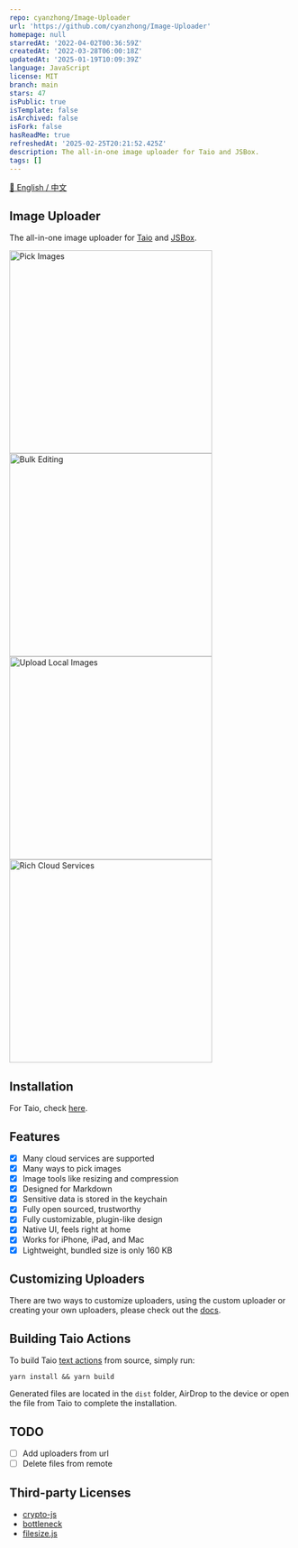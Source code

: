 ```yaml
---
repo: cyanzhong/Image-Uploader
url: 'https://github.com/cyanzhong/Image-Uploader'
homepage: null
starredAt: '2022-04-02T00:36:59Z'
createdAt: '2022-03-28T06:00:18Z'
updatedAt: '2025-01-19T10:09:39Z'
language: JavaScript
license: MIT
branch: main
stars: 47
isPublic: true
isTemplate: false
isArchived: false
isFork: false
hasReadMe: true
refreshedAt: '2025-02-25T20:21:52.425Z'
description: The all-in-one image uploader for Taio and JSBox.
tags: []
---
```


[💬 English / 中文](https://github.com/cyanzhong/Image-Uploader/blob/main/README_CN.md)

## Image Uploader

The all-in-one image uploader for [Taio](https://taio.app) and [JSBox](https://docs.xteko.com/#/en/).

<img src="https://github.com/cyanzhong/Image-Uploader/raw/main/screenshots/IMG_1.PNG" width="360" alt="Pick Images"/>

<img src="https://github.com/cyanzhong/Image-Uploader/raw/main/screenshots/IMG_2.PNG" width="360" alt="Bulk Editing"/>

<img src="https://github.com/cyanzhong/Image-Uploader/raw/main/screenshots/IMG_3.PNG" width="360" alt="Upload Local Images"/>

<img src="https://github.com/cyanzhong/Image-Uploader/raw/main/screenshots/IMG_4.PNG" width="360" alt="Rich Cloud Services"/>

## Installation

For Taio, check [here](https://actions.taio.app/#/utility?id=image-uploader).

## Features

- [x] Many cloud services are supported
- [x] Many ways to pick images
- [x] Image tools like resizing and compression
- [x] Designed for Markdown
- [x] Sensitive data is stored in the keychain
- [x] Fully open sourced, trustworthy
- [x] Fully customizable, plugin-like design
- [x] Native UI, feels right at home
- [x] Works for iPhone, iPad, and Mac
- [x] Lightweight, bundled size is only 160 KB

## Customizing Uploaders

There are two ways to customize uploaders, using the custom uploader or creating your own uploaders, please check out the [docs](https://github.com/cyanzhong/Image-Uploader/blob/main/DOCS.md).

## Building Taio Actions

To build Taio [text actions](https://docs.taio.app/#/quick-start/actions) from source, simply run:

```
yarn install && yarn build
```

Generated files are located in the `dist` folder, AirDrop to the device or open the file from Taio to complete the installation.

## TODO

- [ ] Add uploaders from url
- [ ] Delete files from remote

## Third-party Licenses

- [crypto-js](https://github.com/brix/crypto-js/blob/develop/LICENSE)
- [bottleneck](https://github.com/SGrondin/bottleneck/blob/master/LICENSE)
- [filesize.js](https://github.com/avoidwork/filesize.js/blob/master/LICENSE)
